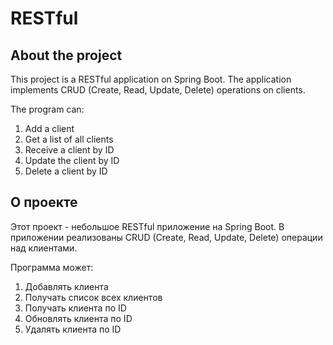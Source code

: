 # RESTful

## About the project

This project is a RESTful application on Spring Boot.
The application implements CRUD (Create, Read, Update, Delete) operations on clients.

The program can:

1. Add a client
2. Get a list of all clients
3. Receive a client by ID
4. Update the client by ID
5. Delete a client by ID

## О проекте

Этот проект - небольшое RESTful приложение на Spring Boot.
В приложении реализованы CRUD (Create, Read, Update, Delete) операции над клиентами.

Программа может:

1. Добавлять клиента
2. Получать список всех клиентов
3. Получать клиента по ID
4. Обновлять клиента по ID
5. Удалять клиента по ID
